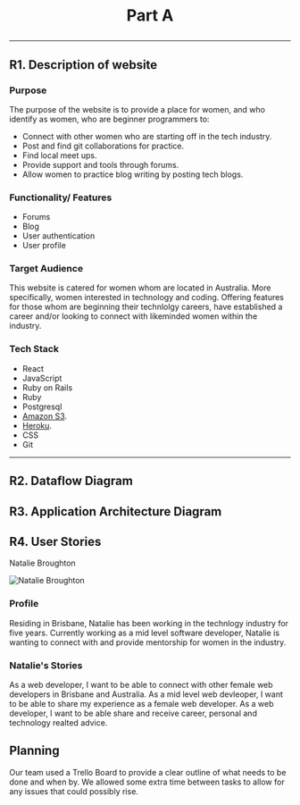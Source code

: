 
# <p align="center"> Part A
</p>

--- 

## R1. Description of website

### Purpose

The purpose of the website is to provide a place for women, and who identify as women, who are beginner programmers to:

- Connect with other women who are starting off in the tech industry.
- Post and find git collaborations for practice. 
- Find local meet ups.
- Provide support and tools through forums.
- Allow women to practice blog writing by posting tech blogs.
 
### Functionality/ Features

- Forums
- Blog
- User authentication
- User profile

### Target Audience
This website is catered for women whom are located in Australia. More specifically, women interested in technology and coding. Offering features for those whom are beginning their technlolgy careers, have established a career and/or looking to connect with likeminded women within the industry. 

### Tech Stack

- React
- JavaScript
- Ruby on Rails 
- Ruby 
- Postgresql
- [Amazon S3](https://aws.amazon.com/).
- [Heroku](https://heroku.com/).
- CSS
- Git

--- 

## R2. Dataflow Diagram

## R3. Application Architecture Diagram

## R4. User Stories

Natalie Broughton 

![Natalie Broughton](Img/4.png)

### Profile
Residing in Brisbane, Natalie has been working in the technlogy industry for five years. Currently working as a mid level software developer, Natalie is wanting to connect with and provide mentorship for women in the industry.

### Natalie's Stories
As a web developer, I want to be able to connect with other female web developers in Brisbane and Australia.
As a mid level web devleoper, I want to be able to share my experience as a female web developer. 
As a web developer, I want to be able share and receive career, personal and technology realted advice.


## Planning

Our team used a Trello Board to provide a clear outline of what needs to be done and when by. We allowed some extra time between tasks to allow for any issues that could possibly rise. 